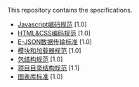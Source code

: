 This repository contains the specifications.


- [Javascript编码规范](javascript-code-style.md) <span class="std-rec">[1.0]</span>
- [HTML&CSS编码规范](html-and-css-code-style.md) <span class="std-rec">[1.0]</span>
- [E-JSON数据传输标准](e-json.md) <span class="std-rec">[1.0]</span>
- [模块和加载器规范](module.md) <span class="std-rec">[1.0]</span>
- [包结构规范](package.md) <span class="std-rec">[1.0]</span>
- [项目目录结构规范](directory.md) <span class="std-rec">[1.1]</span>
- [图表库标准](chart.md) <span class="std-rec">[1.0]</span>